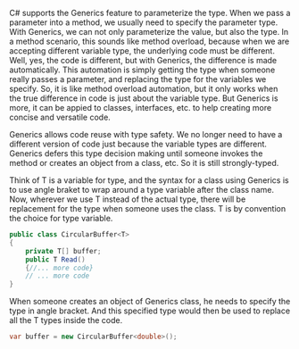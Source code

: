C# supports the Generics feature to parameterize the type. When we pass a parameter into a method, we usually need to specify the parameter type. With Generics, we can not only parameterize the value, but also the type. In a method scenario, this sounds like method overload, because when we are accepting different variable type, the underlying code must be different. Well, yes, the code is different, but with Generics, the difference is made automatically. This automation is simply getting the type when someone really passes a parameter, and replacing the type for the variables we specify. So, it is like method overload automation, but it only works when the true difference in code is just about the variable type. But Generics is more, it can be appied to classes, interfaces, etc. to help creating more concise and versatile code.

Generics allows code reuse with type safety. We no longer need to have a different version of code just because the variable types are different. Generics defers this type decision making until someone invokes the method or creates an object from a class, etc. So it is still strongly-typed. 

Think of T is a variable for type, and the syntax for a class using Generics is to use angle braket to wrap around a type variable after the class name. Now, wherever we use T instead of the actual type, there will be replacement for the type when someone uses the class. T is by convention the choice for type variable.

```C#
public class CircularBuffer<T>
{
	private T[] buffer;
	public T Read()
	{//... more code}
	// ... more code
}
```

When someone creates an object of Generics class, he needs to specify the type in angle bracket. And this specified type would then be used to replace all the T types inside the code.

```C#
var buffer = new CircularBuffer<double>(); 
```

